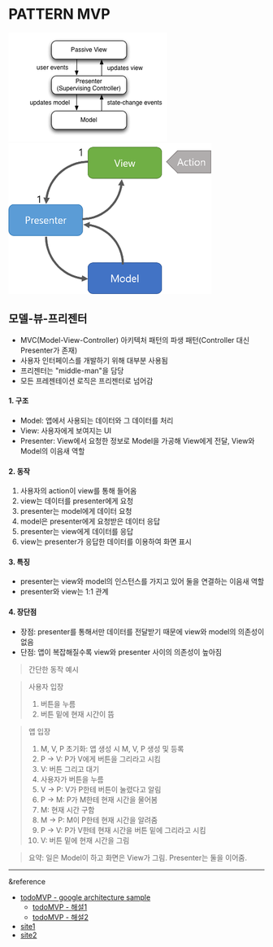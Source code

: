 PATTERN MVP
===========
![MVP pattern](/image/Model_View_Presenter_GUI_Design_Pattern.png)
![MVP pattern](/image/MVP.png)

## 모델-뷰-프리젠터
- MVC(Model-View-Controller) 아키텍처 패턴의 파생 패턴(Controller 대신 Presenter가 존재)
- 사용자 인터페이스를 개발하기 위해 대부분 사용됨
- 프리젠터는 "middle-man"을 담당
- 모든 프레젠테이션 로직은 프리젠터로 넘어감

#### 1. 구조
- Model: 앱에서 사용되는 데이터와 그 데이터를 처리
- View: 사용자에게 보여지는 UI
- Presenter: View에서 요청한 정보로 Model을 가공해 View에게 전달, View와 Model의 이음새 역할

#### 2. 동작
1) 사용자의 action이 view를 통해 들어옴
2) view는 데이터를 presenter에게 요청
3) presenter는 model에게 데이터 요청
4) model은 presenter에게 요청받은 데이터 응답
5) presenter는 view에게 데이터를 응답
6) view는 presenter가 응답한 데이터를 이용하여 화면 표시

#### 3. 특징
- presenter는 view와 model의 인스턴스를 가지고 있어 둘을 연결하는 이음새 역할
- presenter와 view는 1:1 관계

#### 4. 장단점
- 장점: presenter를 통해서만 데이터를 전달받기 때문에 view와 model의 의존성이 없음
- 단점: 앱이 복잡해질수록 view와 presenter 사이의 의존성이 높아짐

> 간단한 동작 예시

> 사용자 입장
> 1) 버튼을 누름
> 2) 버튼 밑에 현재 시간이 뜸

> 앱 입장
> 1) M, V, P 초기화: 앱 생성 시 M, V, P 생성 및 등록
> 2) P -> V: P가 V에게 버튼을 그리라고 시킴
> 3) V: 버튼 그리고 대기
> 4) 사용자가 버튼을 누름
> 5) V -> P: V가 P한테 버튼이 눌렸다고 알림
> 6) P -> M: P가 M한테 현재 시간을 물어봄
> 7) M: 현재 시간 구함
> 8) M -> P: M이 P한테 현재 시간을 알려줌
> 9) P -> V: P가 V한테 현재 시간을 버튼 밑에 그리라고 시킴
> 10) V: 버튼 밑에 현재 시간을 그림

> 요약: 일은 Model이 하고 화면은 View가 그림. Presenter는 둘을 이어줌.

---
&reference   
- [todoMVP - google architecture sample](https://github.com/android/architecture-samples/tree/todo-mvp)   
  - [todoMVP - 해설1](https://m.youtube.com/watch?v=ad3aC4ddpEk)
  - [todoMVP - 해설2](https://m.youtube.com/watch?v=gLs82AUUJZ4)
- [site1](https://beomy.tistory.com/43)
- [site2](https://awesometic.tistory.com/32?category=1046310)
